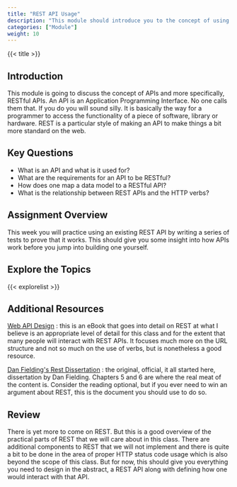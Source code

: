 ```yaml
---
title: "REST API Usage"
description: "This module should introduce you to the concept of using a REST API which will likely be different from the APIs you may have made or interacted with in the past."
categories: ["Module"]
weight: 10
---
```


{{< title >}}
## Introduction
This module is going to discuss the concept of APIs and more specifically, RESTful APIs. An API is an Application Programming Interface. No one calls them that. If you do you will sound silly. It is basically the way for a programmer to access the functionality of a piece of software, library or hardware. REST is a particular style of making an API to make things a bit more standard on the web.

## Key Questions
- What is an API and what is it used for?
- What are the requirements for an API to be RESTful?
- How does one map a data model to a RESTful API?
- What is the relationship between REST APIs and the HTTP verbs?

## Assignment Overview
This week you will practice using an existing REST API by writing a series of tests to prove that it works. This should give you some insight into how APIs work before you jump into building one yourself.

## Explore the Topics
<!--- An automatically generated list of explore topics from the same directory as this overview. Generated from the frontmatter, make sure to fill in the title, description and include "Exploration" in the categories! -->
{{< explorelist >}}

## Additional Resources
[Web API Design](http://classes.engr.oregonstate.edu/eecs/winter2017/cs496/resources/Web-design-the-missing-link-ebook-2016-11.pdf)
: this is an eBook that goes into detail on REST at what I believe is an appropriate level of detail for this class and for the extent that many people will interact with REST APIs. It focuses much more on the URL structure and not so much on the use of verbs, but is nonetheless a good resource.

[Dan Fielding's Rest Dissertation](http://www.ics.uci.edu/~fielding/pubs/dissertation/top.htm)
: the original, official, it all started here, dissertation by Dan Fielding. Chapters 5 and 6 are where the real meat of the content is. Consider the reading optional, but if you ever need to win an argument about REST, this is the document you should use to do so.

## Review
There is yet more to come on REST. But this is a good overview of the practical parts of REST that we will care about in this class. There are additional components to REST that we will not implement and there is quite a bit to be done in the area of proper HTTP status code usage which is also beyond the scope of this class. But for now, this should give you everything you need to design in the abstract, a REST API along with defining how one would interact with that API.
